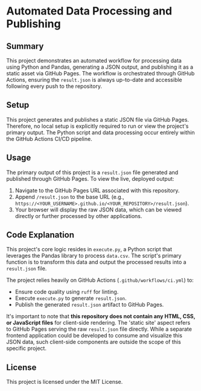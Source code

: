 # Automated Data Processing and Publishing

## Summary

This project demonstrates an automated workflow for processing data using Python and Pandas, generating a JSON output, and publishing it as a static asset via GitHub Pages. The workflow is orchestrated through GitHub Actions, ensuring the `result.json` is always up-to-date and accessible following every push to the repository.

## Setup

This project generates and publishes a static JSON file via GitHub Pages. Therefore, no local setup is explicitly required to run or view the project's primary output. The Python script and data processing occur entirely within the GitHub Actions CI/CD pipeline.

## Usage

The primary output of this project is a `result.json` file generated and published through GitHub Pages. To view the live, deployed output:

1.  Navigate to the GitHub Pages URL associated with this repository.
2.  Append `/result.json` to the base URL (e.g., `https://<YOUR_USERNAME>.github.io/<YOUR_REPOSITORY>/result.json`).
3.  Your browser will display the raw JSON data, which can be viewed directly or further processed by other applications.

## Code Explanation

This project's core logic resides in `execute.py`, a Python script that leverages the Pandas library to process `data.csv`. The script's primary function is to transform this data and output the processed results into a `result.json` file.

The project relies heavily on GitHub Actions (`.github/workflows/ci.yml`) to:
*   Ensure code quality using `ruff` for linting.
*   Execute `execute.py` to generate `result.json`.
*   Publish the generated `result.json` artifact to GitHub Pages.

It's important to note that **this repository does not contain any HTML, CSS, or JavaScript files** for client-side rendering. The 'static site' aspect refers to GitHub Pages serving the raw `result.json` file directly. While a separate frontend application could be developed to consume and visualize this JSON data, such client-side components are outside the scope of this specific project.

## License

This project is licensed under the MIT License.